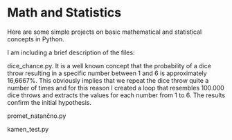 # Math and Statistics
Here are some simple projects on basic mathematical and statistical concepts in Python.

I am including a brief description of the files:

dice_chance.py. It is a well known concept that the probability of a dice throw resulting in a specific number between 1 and 6 is approximately 16,6667%.
This obviously implies that we repeat the dice throw quite a number of times and for this reason I created a loop that resembles 100.000 dice throws and
extracts the values for each number from 1 to 6. The results confirm the initial hypothesis.

promet_natančno.py

kamen_test.py


